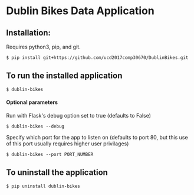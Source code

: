 # Dublin Bikes Data Application

## Installation:

Requires python3, pip, and git.

    $ pip install git+https://github.com/ucd2017comp30670/DublinBikes.git

## To run the installed application

    $ dublin-bikes

#### __Optional parameters__

Run with Flask's debug option set to true (defaults to False)

    $ dublin-bikes --debug

Specify which port for the app to listen on (defaults to port 80, but this use of this port usually requires higher user privilages)

    $ dublin-bikes --port PORT_NUMBER


## To uninstall the application

    $ pip uninstall dublin-bikes
